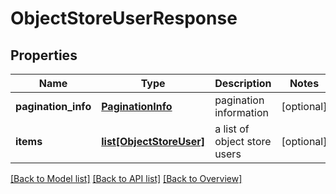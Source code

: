# ObjectStoreUserResponse

## Properties
Name | Type | Description | Notes
------------ | ------------- | ------------- | -------------
**pagination_info** | [**PaginationInfo**](PaginationInfo.md) | pagination information | [optional] 
**items** | [**list[ObjectStoreUser]**](ObjectStoreUser.md) | a list of object store users | [optional] 

[[Back to Model list]](index.md#documentation-for-models) [[Back to API list]](index.md#endpoint-properties) [[Back to Overview]](index.md)


